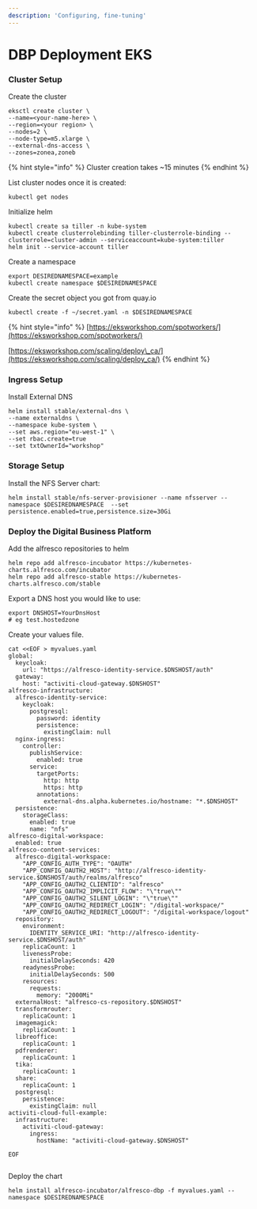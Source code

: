 ```yaml
---
description: 'Configuring, fine-tuning'
---
```


# DBP Deployment EKS

### Cluster Setup

Create the cluster

```text
eksctl create cluster \
--name=<your-name-here> \
--region=<your region> \
--nodes=2 \
--node-type=m5.xlarge \
--external-dns-access \
--zones=zonea,zoneb
```

{% hint style="info" %}
Cluster creation takes ~15 minutes
{% endhint %}

List cluster nodes once it is created:

```text
kubectl get nodes
```

Initialize helm

```text
kubectl create sa tiller -n kube-system
kubectl create clusterrolebinding tiller-clusterrole-binding --clusterrole=cluster-admin --serviceaccount=kube-system:tiller
helm init --service-account tiller
```

Create a namespace

```text
export DESIREDNAMESPACE=example
kubectl create namespace $DESIREDNAMESPACE
```

Create the secret object you got from quay.io

```text
kubectl create -f ~/secret.yaml -n $DESIREDNAMESPACE
```

{% hint style="info" %}
[https://eksworkshop.com/spotworkers/](https://eksworkshop.com/spotworkers/)

[https://eksworkshop.com/scaling/deploy\_ca/](https://eksworkshop.com/scaling/deploy_ca/)
{% endhint %}

### Ingress Setup <a id="ingress-setup"></a>

Install External DNS

```text
helm install stable/external-dns \
--name externaldns \
--namespace kube-system \
--set aws.region="eu-west-1" \
--set rbac.create=true
--set txtOwnerId="workshop"

```

#### 

### Storage Setup

Install the NFS Server chart:

```text
helm install stable/nfs-server-provisioner --name nfsserver --namespace $DESIREDNAMESPACE  --set persistence.enabled=true,persistence.size=30Gi 
```

### Deploy the Digital Business Platform

Add the alfresco repositories to helm

```text
helm repo add alfresco-incubator https://kubernetes-charts.alfresco.com/incubator
helm repo add alfresco-stable https://kubernetes-charts.alfresco.com/stable
```

Export a DNS host you would like to use:

```text
export DNSHOST=YourDnsHost 
# eg test.hostedzone
```

Create your values file.

```text
cat <<EOF > myvalues.yaml
global:
  keycloak:
    url: "https://alfresco-identity-service.$DNSHOST/auth"
  gateway:
    host: "activiti-cloud-gateway.$DNSHOST"
alfresco-infrastructure:
  alfresco-identity-service:
    keycloak:
      postgresql:
        password: identity
        persistence:
          existingClaim: null
  nginx-ingress:
    controller:
      publishService:
        enabled: true
      service:
        targetPorts:
          http: http
          https: http
        annotations:
          external-dns.alpha.kubernetes.io/hostname: "*.$DNSHOST"
  persistence:
    storageClass:
      enabled: true
      name: "nfs"
alfresco-digital-workspace:
  enabled: true
alfresco-content-services:
  alfresco-digital-workspace:
    "APP_CONFIG_AUTH_TYPE": "OAUTH"
    "APP_CONFIG_OAUTH2_HOST": "http://alfresco-identity-service.$DNSHOST/auth/realms/alfresco"
    "APP_CONFIG_OAUTH2_CLIENTID": "alfresco"
    "APP_CONFIG_OAUTH2_IMPLICIT_FLOW": "\"true\""
    "APP_CONFIG_OAUTH2_SILENT_LOGIN": "\"true\""
    "APP_CONFIG_OAUTH2_REDIRECT_LOGIN": "/digital-workspace/"
    "APP_CONFIG_OAUTH2_REDIRECT_LOGOUT": "/digital-workspace/logout" 
  repository:
    environment:
      IDENTITY_SERVICE_URI: "http://alfresco-identity-service.$DNSHOST/auth"
    replicaCount: 1
    livenessProbe: 
      initialDelaySeconds: 420
    readynessProbe:
      initialDelaySeconds: 500
    resources:
      requests:
        memory: "2000Mi"
  externalHost: "alfresco-cs-repository.$DNSHOST"  
  transformrouter:
    replicaCount: 1
  imagemagick:
    replicaCount: 1
  libreoffice:
    replicaCount: 1
  pdfrenderer:
    replicaCount: 1
  tika:
    replicaCount: 1
  share:
    replicaCount: 1
  postgresql:
    persistence:
      existingClaim: null
activiti-cloud-full-example:
  infrastructure:
    activiti-cloud-gateway:
      ingress:
        hostName: "activiti-cloud-gateway.$DNSHOST"
        
EOF
                     
```

Deploy the chart

```text
helm install alfresco-incubator/alfresco-dbp -f myvalues.yaml --namespace $DESIREDNAMESPACE
```

